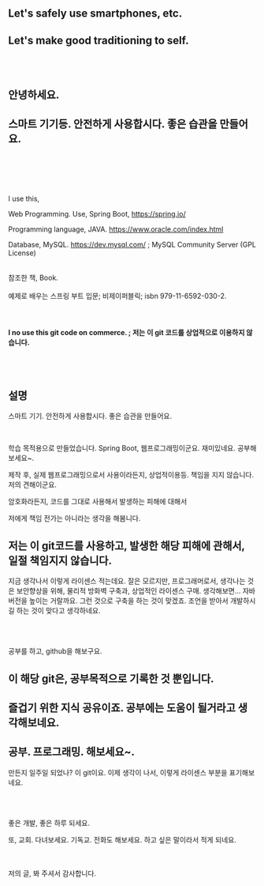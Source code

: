 <br/>
<h2?Hello~.</h2>
<h2>Let's safely use smartphones, etc.</h2> 
<h2>Let's make good traditioning to self.</h2><br/><br/>
<h2>안녕하세요.</h2>
<h2>스마트 기기등. 안전하게 사용합시다. 좋은 습관을 만들어요.</h2>

<br/><br/><br/><br/>

I use this, 

Web Programming. Use, Spring Boot, https://spring.io/

Programming language, JAVA. https://www.oracle.com/index.html

Database, MySQL. https://dev.mysql.com/ ; MySQL Community Server (GPL License)

<br/>
참조한 책, Book. <br/><br/>
예제로 배우는 스프링 부트 입문;  비제이퍼블릭; isbn 979-11-6592-030-2.
<br/><br/><br/>
<h4>I no use this git code on commerce. ;
저는 이 git 코드를 상업적으로 이용하지 않습니다.</h4>
<br/><br/>
<h2>설명</h2>

스마트 기기. 안전하게 사용합시다. 좋은 습관을 만들어요.


<br/>

학습 목적용으로 만들었습니다. Spring Boot, 웹프로그래밍이군요. 재미있네요.  공부해보세요~.


제작 후, 실제 웹프로그래밍으로서 사용이라든지, 상업적이용등. 책임을 지지 않습니다. 저의 견해이군요. 


암호화라든지, 코드를 그대로 사용해서 발생하는 피해에 대해서 


저에게 책임 전가는 아니라는 생각을 해봄니다. <h2>저는 이 git코드를 사용하고, 발생한 해당 피해에 관해서, 일절 책임지지 않습니다.</h2> 지금 생각나서 이렇게 라이센스 적는데요.
잘은 모르지만, 프로그래머로서, 생각나는 것은 보안향상을 위해, 물리적 방화벽 구축과, 상업적인 라이센스 구매. 생각해보면... 자바 버전을 높이는 거랄까요. 그런 것으로 구축을 하는 것이 맞겠죠. 
조언을 받아서 개발하시길 하는 것이 맞다고 생각하네요.

<br/>
<br/>

공부를 하고, github을 해보구요. <h2>이 해당 git은, 공부목적으로 기록한 것 뿐입니다. </h2>

<h2>즐겁기 위한 지식 공유이죠. 공부에는 도움이 될거라고 생각해보네요.</h2>
<h2>공부. 프로그래밍. 해보세요~. </h2>

만든지 일주일 되었나? 이 git이요. 이제 생각이 나서, 이렇게 라이센스 부분을 표기해보네요.

<br/>
<br/>

좋은 개발, 좋은 하루 되세요.


또, 교회. 다녀보세요. 기독교. 전화도 해보세요. 하고 싶은 말이라서 적게 되네요.

<br/><br/>
저의 글, 봐 주셔서 감사합니다.
